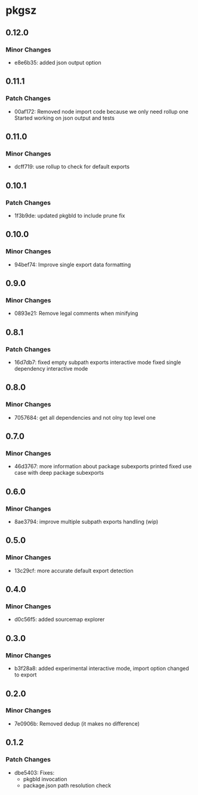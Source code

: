 # pkgsz

## 0.12.0

### Minor Changes

- e8e6b35: added json output option

## 0.11.1

### Patch Changes

- 00af172: Removed node import code because we only need rollup one
  Started working on json output and tests

## 0.11.0

### Minor Changes

- dcff719: use rollup to check for default exports

## 0.10.1

### Patch Changes

- 1f3b9de: updated pkgbld to include prune fix

## 0.10.0

### Minor Changes

- 94bef74: Improve single export data formatting

## 0.9.0

### Minor Changes

- 0893e21: Remove legal comments when minifying

## 0.8.1

### Patch Changes

- 16d7db7: fixed empty subpath exports interactive mode
  fixed single dependency interactive mode

## 0.8.0

### Minor Changes

- 7057684: get all dependencies and not olny top level one

## 0.7.0

### Minor Changes

- 46d3767: more information about package subexports printed
  fixed use case with deep package subexports

## 0.6.0

### Minor Changes

- 8ae3794: improve multiple subpath exports handling (wip)

## 0.5.0

### Minor Changes

- 13c29cf: more accurate default export detection

## 0.4.0

### Minor Changes

- d0c56f5: added sourcemap explorer

## 0.3.0

### Minor Changes

- b3f28a8: added experimental interactive mode, import option changed to export

## 0.2.0

### Minor Changes

- 7e0906b: Removed dedup (it makes no difference)

## 0.1.2

### Patch Changes

- dbe5403: Fixes:
  - pkgbld invocation
  - package.json path resolution check
